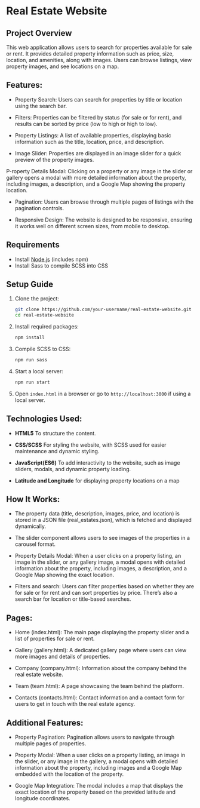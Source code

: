 # Real Estate Website

## Project Overview
This web application allows users to search for properties available for sale or rent. It provides detailed property information such as price, size, location, and amenities, along with images. Users can browse listings, view property images, and see locations on a map.

## Features:
- Property Search: Users can search for properties by title or location using the search bar.

- Filters: Properties can be filtered by status (for sale or for rent), and results can be sorted by price (low to high or high to low).

- Property Listings: A list of available properties, displaying basic information such as the title, location, price, and description.

- Image Slider: Properties are displayed in an image slider for a quick preview of the property images.

P-roperty Details Modal: Clicking on a property or any image in the slider or gallery opens a modal with more detailed information about the property, including images, a description, and a Google Map showing the property location.

- Pagination: Users can browse through multiple pages of listings with the pagination controls.

- Responsive Design: The website is designed to be responsive, ensuring it works well on different screen sizes, from mobile to desktop.

## Requirements
- Install [Node.js](https://nodejs.org/) (includes npm)
- Install Sass to compile SCSS into CSS

## Setup Guide
1. Clone the project:
   ```sh
   git clone https://github.com/your-username/real-estate-website.git
   cd real-estate-website
   ```
2. Install required packages:
   ```sh
   npm install
   ```
3. Compile SCSS to CSS:
   ```sh
   npm run sass
   ```
4. Start a local server:
   ```sh
   npm run start
   ```
5. Open `index.html` in a browser or go to `http://localhost:3000` if using a local server.

## Technologies Used:

- **HTML5** To structure the content.

- **CSS/SCSS** For styling the website, with SCSS used for easier maintenance and dynamic styling.

- **JavaScript(ES6)**  To add interactivity to the website, such as image sliders, modals, and dynamic property loading.

- **Latitude and Longitude** for displaying property locations on a map

## How It Works:

- The property data (title, description, images, price, and location) is stored in a JSON file (real_estates.json), which is fetched and displayed dynamically.

- The slider component allows users to see images of the properties in a carousel format.

- Property Details Modal: When a user clicks on a property listing, an image in the slider, or any gallery image, a modal opens with detailed information about the property, including images, a description, and a Google Map showing the exact location.

- Filters and search: Users can filter properties based on whether they are for sale or for rent and can sort properties by price. There’s also a search bar for location or title-based searches.

## Pages:

- Home (index.html): The main page displaying the property slider and a list of properties for sale or rent.

- Gallery (gallery.html): A dedicated gallery page where users can view more images and details of properties.

- Company (company.html): Information about the company behind the real estate website.

- Team (team.html): A page showcasing the team behind the platform.

- Contacts (contacts.html): Contact information and a contact form for users to get in touch with the real estate agency.

## Additional Features:

- Property Pagination: Pagination allows users to navigate through multiple pages of properties.

- Property Modal: When a user clicks on a property listing, an image in the slider, or any image in the gallery, a modal opens with detailed information about the property, including images and a Google Map embedded with the location of the property.

- Google Map Integration: The modal includes a map that displays the exact location of the property based on the provided latitude and longitude coordinates.